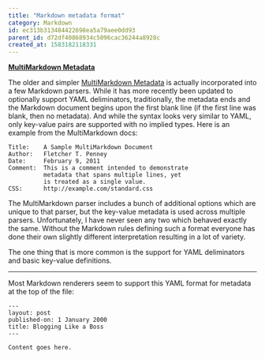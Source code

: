 ```yaml
---
title: "Markdown metadata format"
category: Markdown
id: ec313b313484422698ea5a79aee0dd93
parent_id: d72df40868934c5096cac36244a8928c
created_at: 1583182118331
---
```


[**MultiMarkdown Metadata**](https://stackoverflow.com/questions/44215896/markdown-metadata-format)

The older and simpler [MultiMarkdown Metadata](http://fletcher.github.io/MultiMarkdown-5/metadata.html) is actually incorporated into a few Markdown parsers. While it has more recently been updated to optionally support YAML deliminators, traditionally, the metadata ends and the Markdown document begins upon the first blank line (if the first line was blank, then no metadata). And while the syntax looks very similar to YAML, only key-value pairs are supported with no implied types. Here is an example from the MultiMarkdown docs:

    Title:    A Sample MultiMarkdown Document  
    Author:   Fletcher T. Penney  
    Date:     February 9, 2011  
    Comment:  This is a comment intended to demonstrate  
              metadata that spans multiple lines, yet  
              is treated as a single value.  
    CSS:      http://example.com/standard.css

The MultiMarkdown parser includes a bunch of additional options which are unique to that parser, but the key-value metadata is used across multiple parsers. Unfortunately, I have never seen any two which behaved exactly the same. Without the Markdown rules defining such a format everyone has done their own slightly different interpretation resulting in a lot of variety.

The one thing that is more common is the support for YAML deliminators and basic key-value definitions.

---



Most Markdown renderers seem to support this YAML format for metadata at the top of the file:

```
---
layout: post
published-on: 1 January 2000
title: Blogging Like a Boss
---

Content goes here.
```

                